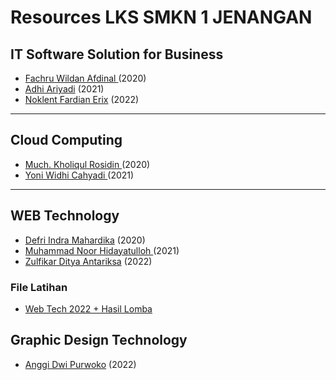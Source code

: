 # Resources LKS SMKN 1 JENANGAN

## IT Software Solution for Business

- <a href="https://github.com/fachruwildan"> Fachru Wildan Afdinal </a> (2020)
- <a href="https://github.com/adhiariyadi"> Adhi Ariyadi</a> (2021)
- [Noklent Fardian Erix](https://github.com/Noklent-Fardian) (2022)

---

## Cloud Computing

- <a href="https://github.com/kholiqulrasydin"> Much. Kholiqul Rosidin </a> (2020)
- <a href="https://github.com/NichiNect"> Yoni Widhi Cahyadi </a> (2021)

---

## WEB Technology

- <a href="https://github.com/defrindr"> Defri Indra Mahardika</a> (2020)
- <a href="https://github.com/DarkLocuts"> Muhammad Noor Hidayatulloh </a> (2021)
- [Zulfikar Ditya Antariksa](https://github.com/zulfikar-ditya) (2022)

### File Latihan
- [Web Tech 2022 + Hasil Lomba](https://drive.google.com/drive/folders/12A7e1wtSa_dOl7XDJbi3TIh14NCQ7_-6?usp=sharing)

## Graphic Design Technology

- [Anggi Dwi Purwoko](https://www.instagram.com/tuxedo_designer/) (2022)
